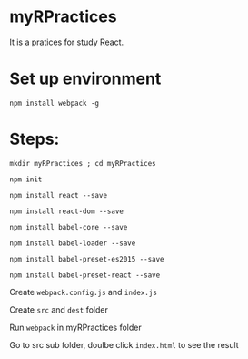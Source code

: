 # myRPractices
It is a pratices for study React.

# Set up environment
 `npm install webpack -g`

# Steps:
 `mkdir myRPractices ; cd myRPractices`

 `npm init`

 `npm install react --save`

  `npm install react-dom --save`

 `npm install babel-core --save`

 `npm install babel-loader --save`

 `npm install babel-preset-es2015 --save`

 `npm install babel-preset-react --save`

 Create `webpack.config.js` and `index.js`

 Create `src` and `dest` folder

 Run `webpack` in myRPractices folder 

 Go to src sub folder, doulbe click `index.html` to see the result

